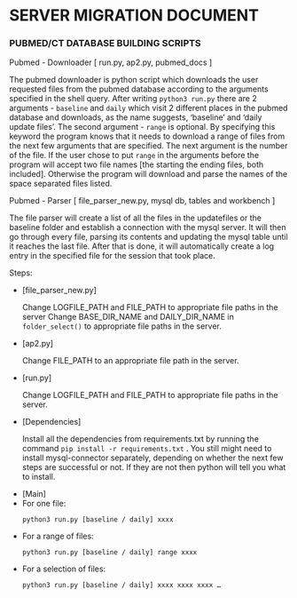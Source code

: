 <h1>SERVER MIGRATION DOCUMENT </h1>
<h3>PUBMED/CT DATABASE BUILDING SCRIPTS</h3>

Pubmed - Downloader
[ run.py, ap2.py, pubmed_docs ]

The pubmed downloader is python script which downloads the user requested files from the pubmed database according to the arguments specified in the shell query. After writing `python3 run.py` there are 2 arguments - `baseline` and `daily` which visit 2 different places in the pubmed database and downloads, as the name suggests, ‘baseline’ and ‘daily update files’. The second argument - `range` is optional. By specifying this keyword the program knows that it needs to download a range of files from the next few arguments that are specified. The next argument is the number of the file. If the user chose to put `range` in the arguments before the program will accept two file names [the starting the ending files, both included]. Otherwise the program will download and parse the names of the space separated files listed.

Pubmed - Parser
[ file_parser_new.py, mysql db, tables and workbench ]

The file parser will create a list of all the files in the updatefiles or the baseline folder and establish a connection with the mysql server. It will then go through every file, parsing its contents and updating the mysql table until it reaches the last file. After that is done, it will automatically create a log entry in the specified file for the session that took place.

Steps: 
<ul>
  <li>[file_parser_new.py]</li>

Change LOGFILE_PATH and FILE_PATH to appropriate file paths in the server
Change BASE_DIR_NAME and DAILY_DIR_NAME in `folder_select()` to appropriate file paths in the server.

  <li>[ap2.py]</li>

Change FILE_PATH to an appropriate file path in the server.

  <li>[run.py]</li>

Change LOGFILE_PATH and FILE_PATH to appropriate file paths in the server.

  <li>[Dependencies]</li>

Install all the dependencies from requirements.txt by running the command `pip install -r requirements.txt` . 
You still might need to install mysql-connector separately, depending on whether the next few steps are successful or not. If they are not then python will tell you what to install.

  <li>[Main]</li>

  <li>For one file: </li>
  
`python3 run.py [baseline / daily] xxxx`
  
  <li>For a range of files:</li>
  
`python3 run.py [baseline / daily] range xxxx`
  
  <li>For a selection of files:</li>
  
`python3 run.py [baseline / daily] xxxx xxxx xxxx …`
  
 </ul>
